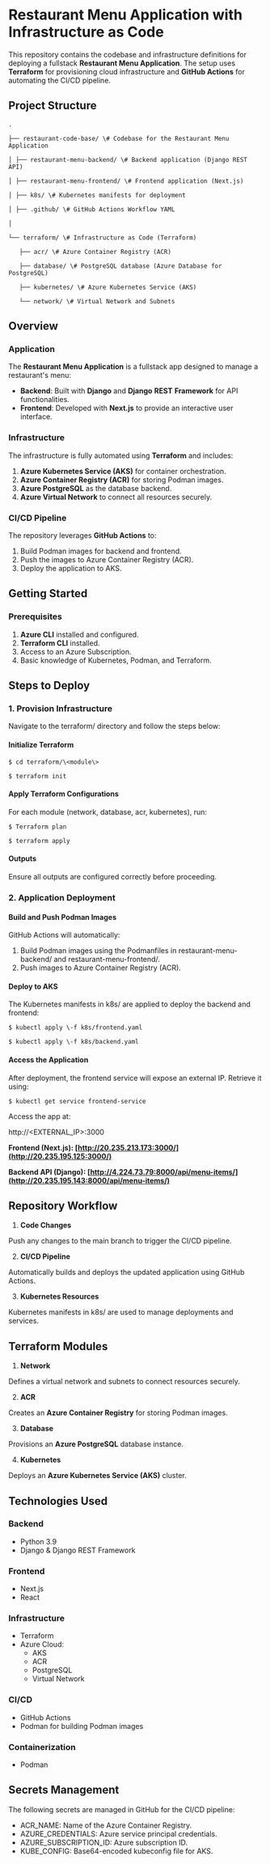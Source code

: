 # **Restaurant Menu Application with Infrastructure as Code**

This repository contains the codebase and infrastructure definitions for deploying a fullstack **Restaurant Menu Application**. The setup uses **Terraform** for provisioning cloud infrastructure and **GitHub Actions** for automating the CI/CD pipeline.

## **Project Structure**
```
.

├── restaurant-code-base/ \# Codebase for the Restaurant Menu Application

│ ├── restaurant-menu-backend/ \# Backend application (Django REST API)

│ ├── restaurant-menu-frontend/ \# Frontend application (Next.js)

│ ├── k8s/ \# Kubernetes manifests for deployment

│ ├── .github/ \# GitHub Actions Workflow YAML

│

└── terraform/ \# Infrastructure as Code (Terraform)

   ├── acr/ \# Azure Container Registry (ACR)

   ├── database/ \# PostgreSQL database (Azure Database for PostgreSQL)

   ├── kubernetes/ \# Azure Kubernetes Service (AKS)

   └── network/ \# Virtual Network and Subnets
```
## 

## **Overview**

### **Application**

The **Restaurant Menu Application** is a fullstack app designed to manage a restaurant's menu:

* **Backend**: Built with **Django** and **Django** **REST** **Framework** for API functionalities.  
* **Frontend**: Developed with **Next.js** to provide an interactive user interface.

### **Infrastructure**

The infrastructure is fully automated using **Terraform** and includes:

1. **Azure Kubernetes Service (AKS)** for container orchestration.  
2. **Azure Container Registry (ACR)** for storing Podman images.  
3. **Azure PostgreSQL** as the database backend.  
4. **Azure Virtual Network** to connect all resources securely.

### **CI/CD Pipeline**

The repository leverages **GitHub Actions** to:

1. Build Podman images for backend and frontend.  
2. Push the images to Azure Container Registry (ACR).  
3. Deploy the application to AKS.

## 

## **Getting Started**

### **Prerequisites**

1. **Azure CLI** installed and configured.  
2. **Terraform CLI** installed.  
3. Access to an Azure Subscription.  
4. Basic knowledge of Kubernetes, Podman, and Terraform.

## **Steps to Deploy**

### **1\. Provision Infrastructure**

Navigate to the terraform/ directory and follow the steps below:

#### **Initialize Terraform**
```
$ cd terraform/\<module\>

$ terraform init
```
#### **Apply Terraform Configurations** 

For each module (network, database, acr, kubernetes), run:
```
$ Terraform plan

$ terraform apply
```
#### **Outputs**

Ensure all outputs are configured correctly before proceeding.

### **2\. Application Deployment**

#### **Build and Push Podman Images**

GitHub Actions will automatically:

1. Build Podman images using the Podmanfiles in restaurant-menu-backend/ and restaurant-menu-frontend/.  
2. Push images to Azure Container Registry (ACR).

#### **Deploy to AKS** 

The Kubernetes manifests in k8s/ are applied to deploy the backend and frontend:
```
$ kubectl apply \-f k8s/frontend.yaml

$ kubectl apply \-f k8s/backend.yaml
```
#### **Access the Application**

After deployment, the frontend service will expose an external IP. Retrieve it using:
```
$ kubectl get service frontend-service
```
Access the app at:

http://\<EXTERNAL\_IP\>:3000

**Frontend (Next.js): [http://20.235.213.173:3000/](http://20.235.195.125:3000/)**

**Backend API (Django): [http://4.224.73.79:8000/api/menu-items/](http://20.235.195.143:8000/api/menu-items/)**

## 

## **Repository Workflow**

1. **Code Changes**

Push any changes to the main branch to trigger the CI/CD pipeline.

2. **CI/CD Pipeline**

Automatically builds and deploys the updated application using GitHub Actions.

3. **Kubernetes Resources**

Kubernetes manifests in k8s/ are used to manage deployments and services.

## **Terraform Modules**

1. **Network**

Defines a virtual network and subnets to connect resources securely.

2. **ACR**

Creates an **Azure Container Registry** for storing Podman images.

3. **Database**

Provisions an **Azure PostgreSQL** database instance.

4. **Kubernetes**

Deploys an **Azure Kubernetes Service (AKS)** cluster.

## 

## **Technologies Used**

### **Backend**

* Python 3.9  
* Django & Django REST Framework

### **Frontend**

* Next.js  
* React

### **Infrastructure**

* Terraform  
* Azure Cloud:  
  * AKS  
  * ACR  
  * PostgreSQL  
  * Virtual Network

### **CI/CD**

* GitHub Actions  
* Podman for building Podman images

### **Containerization**

* Podman

## **Secrets Management**

The following secrets are managed in GitHub for the CI/CD pipeline:

* ACR\_NAME: Name of the Azure Container Registry.  
* AZURE\_CREDENTIALS: Azure service principal credentials.  
* AZURE\_SUBSCRIPTION\_ID: Azure subscription ID.  
* KUBE\_CONFIG: Base64-encoded kubeconfig file for AKS.
